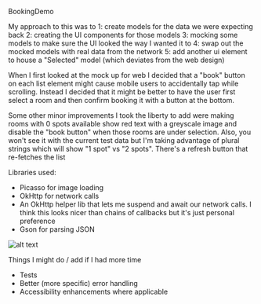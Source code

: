 BookingDemo

My approach to this was to
1: create models for the data we were expecting back
2: creating the UI components for those models
3: mocking some models to make sure the UI looked the way I wanted it to
4: swap out the mocked models with real data from the network
5: add another ui element to house a "Selected" model (which deviates from the web design)

When I first looked at the mock up for web I decided that a "book" button on each list element might cause mobile users to accidentally tap while scrolling. Instead I decided that it might be better to have the user first select a room and then confirm booking it with a button at the bottom.

Some other minor improvements I took the liberty to add were making rooms with 0 spots available show red text with a greyscale image and disable the "book button" when those rooms are under selection. Also, you won't see it with the current test data but I'm taking advantage of plural strings which will show "1 spot" vs "2 spots". There's a refresh button that re-fetches the list

Libraries used:
- Picasso for image loading
- OkHttp for network calls
- An OkHttp helper lib that lets me suspend and await our network calls. I think this looks nicer than chains of callbacks but it's just personal preference 
- Gson for parsing JSON

![alt text](https://github.com/peterbekos/[BookingDemo]/blob/main/screenshot.png?raw=true)


Things I might do / add if I had more time
- Tests
- Better (more specific) error handling
- Accessibility enhancements where applicable